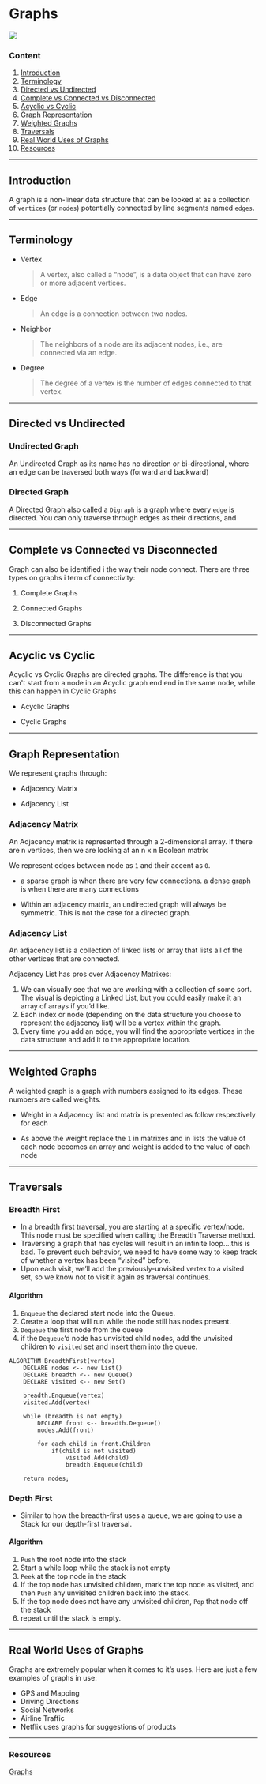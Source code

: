 # Graphs


![](http://www.mathcs.emory.edu/~cheung/Courses/171/Syllabus/11-Graph/FIGS/Graphs/graph12c.gif)
### Content

1. [Introduction](#introduction)
1. [Terminology](#terminology)
1. [Directed vs Undirected](#directed-vs-undirected)
1. [Complete vs Connected vs Disconnected](#complete-vs-connected-vs-disconnected)
1. [Acyclic vs Cyclic](#acyclic-vs-cyclic)
1. [Graph Representation](#graph-representation)
1. [Weighted Graphs](#weighted-graphs)
1. [Traversals](#traversals)
1. [Real World Uses of Graphs](#real-world-uses-of-graphs)
1. [Resources](#resources)

---

## Introduction

A graph is a non-linear data structure that can be looked at as a collection of `vertices` (or `nodes`) potentially connected by line segments named `edges`.

---

## Terminology

- Vertex
  > A vertex, also called a “node”, is a data object that can have zero or more adjacent vertices.
- Edge
  > An edge is a connection between two nodes.
- Neighbor
  > The neighbors of a node are its adjacent nodes, i.e., are connected via an edge.
- Degree
  > The degree of a vertex is the number of edges connected to that vertex.

---

## Directed vs Undirected

### Undirected Graph

An Undirected Graph as its name has no direction or bi-directional, where an edge can be traversed both ways (forward and backward)



### Directed Graph

A Directed Graph also called a `Digraph` is a graph where every `edge` is directed. You can only traverse through edges as their directions, and


---

## Complete vs Connected vs Disconnected

Graph can also be identified i the way their node connect. There are three types on graphs i term of connectivity:

1. Complete Graphs


1. Connected Graphs

1. Disconnected Graphs


---

## Acyclic vs Cyclic

Acyclic vs Cyclic Graphs are directed graphs. The difference is that you can't start from a node in an Acyclic graph end end in the same node, while this can happen in Cyclic Graphs

- Acyclic Graphs

- Cyclic Graphs


---

## Graph Representation

We represent graphs through:

- Adjacency Matrix

- Adjacency List


### Adjacency Matrix

An Adjacency matrix is represented through a 2-dimensional array. If there are n vertices, then we are looking at an n x n Boolean matrix

We represent edges between node as `1` and their accent as `0`.

- a sparse graph is when there are very few connections. a dense graph is when there are many connections

- Within an adjacency matrix, an undirected graph will always be symmetric. This is not the case for a directed graph.

### Adjacency List

An adjacency list is a collection of linked lists or array that lists all of the other vertices that are connected.

Adjacency List has pros over Adjacency Matrixes:

1. We can visually see that we are working with a collection of some sort. The visual is depicting a Linked List, but you could easily make it an array of arrays if you’d like.
2. Each index or node (depending on the data structure you choose to represent the adjacency list) will be a vertex within the graph.
3. Every time you add an edge, you will find the appropriate vertices in the data structure and add it to the appropriate location.

---

## Weighted Graphs

A weighted graph is a graph with numbers assigned to its edges. These numbers are called weights.



- Weight in a Adjacency list and matrix is presented as follow respectively for each  

- As above the weight replace the `1` in matrixes and in lists the value of each node becomes an array and weight is added to the value of each node

---

## Traversals

### Breadth First

- In a breadth first traversal, you are starting at a specific vertex/node. This node must be specified when calling the Breadth Traverse method.
- Traversing a graph that has cycles will result in an infinite loop….this is bad. To prevent such behavior, we need to have some way to keep track of whether a vertex has been “visited” before.
- Upon each visit, we’ll add the previously-unvisited vertex to a visited set, so we know not to visit it again as traversal continues.

#### Algorithm

1. `Enqueue` the declared start node into the Queue.
2. Create a loop that will run while the node still has nodes present.
3. `Dequeue` the first node from the queue
4. if the `Dequeue`‘d node has unvisited child nodes, add the unvisited children to `visited` set and insert them into the queue.

```
ALGORITHM BreadthFirst(vertex)
    DECLARE nodes <-- new List()
    DECLARE breadth <-- new Queue()
    DECLARE visited <-- new Set()

    breadth.Enqueue(vertex)
    visited.Add(vertex)

    while (breadth is not empty)
        DECLARE front <-- breadth.Dequeue()
        nodes.Add(front)

        for each child in front.Children
            if(child is not visited)
                visited.Add(child)
                breadth.Enqueue(child)

    return nodes;
```


### Depth First

- Similar to how the breadth-first uses a queue, we are going to use a Stack for our depth-first traversal.

#### Algorithm

1. `Push` the root node into the stack
2. Start a while loop while the stack is not empty
3. `Peek` at the top node in the stack
4. If the top node has unvisited children, mark the top node as visited, and then `Push` any unvisited children back into the stack.
5. If the top node does not have any unvisited children, `Pop` that node off the stack
6. repeat until the stack is empty.

---

## Real World Uses of Graphs

Graphs are extremely popular when it comes to it’s uses. Here are just a few examples of graphs in use:

- GPS and Mapping
- Driving Directions
- Social Networks
- Airline Traffic
- Netflix uses graphs for suggestions of products

---

### Resources

[Graphs](https://codefellows.github.io/common_curriculum/data_structures_and_algorithms/Code_401/class-35/resources/graphs.html)
